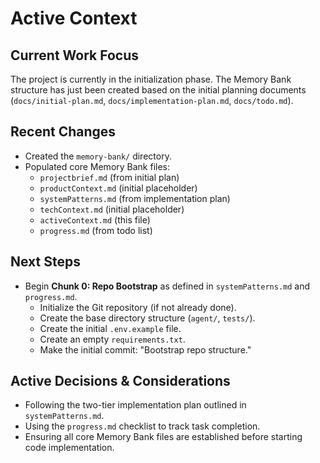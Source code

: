 # Active Context

## Current Work Focus

The project is currently in the initialization phase. The Memory Bank structure has just been created based on the initial planning documents (`docs/initial-plan.md`, `docs/implementation-plan.md`, `docs/todo.md`).

## Recent Changes

- Created the `memory-bank/` directory.
- Populated core Memory Bank files:
    - `projectbrief.md` (from initial plan)
    - `productContext.md` (initial placeholder)
    - `systemPatterns.md` (from implementation plan)
    - `techContext.md` (initial placeholder)
    - `activeContext.md` (this file)
    - `progress.md` (from todo list)

## Next Steps

- Begin **Chunk 0: Repo Bootstrap** as defined in `systemPatterns.md` and `progress.md`.
    - Initialize the Git repository (if not already done).
    - Create the base directory structure (`agent/`, `tests/`).
    - Create the initial `.env.example` file.
    - Create an empty `requirements.txt`.
    - Make the initial commit: "Bootstrap repo structure."

## Active Decisions & Considerations

- Following the two-tier implementation plan outlined in `systemPatterns.md`.
- Using the `progress.md` checklist to track task completion.
- Ensuring all core Memory Bank files are established before starting code implementation.